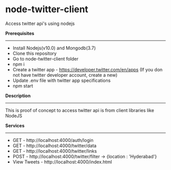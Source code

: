 # node-twitter-client
Access twitter api's using nodejs

**Prerequisites**
****
- Install Nodejs(v10.0) and Mongodb(3.7)
- Clone this repository
- Go to node-twitter-client folder
- npm i
- Create a twitter app - https://developer.twitter.com/en/apps (If you don not have twitter developer account, create a new)
- Update .env file with twitter app specifications
- npm start

**Description**
****
This is proof of concept to access twitter api is from client libraries like NodeJS

**Services**
****
- GET - http://localhost:4000/auth/login
- GET  - http://localhost:4000/twitter/data
- GET - http://localhost:4000/twitter/links
- POST - http://localhost:4000/twitter/filter -> {location : 'Hyderabad'}
- View Tweets - http://localhost:4000/index.html

